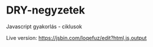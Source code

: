 # DRY-negyzetek
Javascript gyakorlás - ciklusok

Live version: https://jsbin.com/loqefuz/edit?html,js,output
